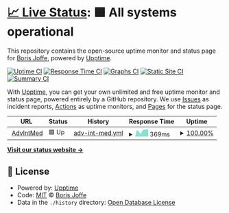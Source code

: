 # [📈 Live Status](https://borisjoffe.github.io/aimstatus): <!--live status--> **🟩 All systems operational**

This repository contains the open-source uptime monitor and status page for [Boris Joffe](https://borisjoffe.com), powered by [Upptime](https://github.com/upptime/upptime).

[![Uptime CI](https://github.com/borisjoffe/aimstatus/workflows/Uptime%20CI/badge.svg)](https://github.com/borisjoffe/aimstatus/actions?query=workflow%3A%22Uptime+CI%22)
[![Response Time CI](https://github.com/borisjoffe/aimstatus/workflows/Response%20Time%20CI/badge.svg)](https://github.com/borisjoffe/aimstatus/actions?query=workflow%3A%22Response+Time+CI%22)
[![Graphs CI](https://github.com/borisjoffe/aimstatus/workflows/Graphs%20CI/badge.svg)](https://github.com/borisjoffe/aimstatus/actions?query=workflow%3A%22Graphs+CI%22)
[![Static Site CI](https://github.com/borisjoffe/aimstatus/workflows/Static%20Site%20CI/badge.svg)](https://github.com/borisjoffe/aimstatus/actions?query=workflow%3A%22Static+Site+CI%22)
[![Summary CI](https://github.com/borisjoffe/aimstatus/workflows/Summary%20CI/badge.svg)](https://github.com/borisjoffe/aimstatus/actions?query=workflow%3A%22Summary+CI%22)

With [Upptime](https://upptime.js.org), you can get your own unlimited and free uptime monitor and status page, powered entirely by a GitHub repository. We use [Issues](https://github.com/borisjoffe/aimstatus/issues) as incident reports, [Actions](https://github.com/borisjoffe/aimstatus/actions) as uptime monitors, and [Pages](https://borisjoffe.github.io/aimstatus) for the status page.

<!--start: status pages-->
<!-- This summary is generated by Upptime (https://github.com/upptime/upptime) -->
<!-- Do not edit this manually, your changes will be overwritten -->
<!-- prettier-ignore -->
| URL | Status | History | Response Time | Uptime |
| --- | ------ | ------- | ------------- | ------ |
| <img alt="" src="https://favicons.githubusercontent.com/njaim2health.com" height="13"> [AdvIntMed](https://njaim2health.com/) | 🟩 Up | [adv-int-med.yml](https://github.com/borisjoffe/aimstatus/commits/HEAD/history/adv-int-med.yml) | <details><summary><img alt="Response time graph" src="./graphs/adv-int-med/response-time-week.png" height="20"> 369ms</summary><br><a href="https://borisjoffe.github.io/aimstatus/history/adv-int-med"><img alt="Response time 419" src="https://img.shields.io/endpoint?url=https%3A%2F%2Fraw.githubusercontent.com%2Fborisjoffe%2Faimstatus%2FHEAD%2Fapi%2Fadv-int-med%2Fresponse-time.json"></a><br><a href="https://borisjoffe.github.io/aimstatus/history/adv-int-med"><img alt="24-hour response time 194" src="https://img.shields.io/endpoint?url=https%3A%2F%2Fraw.githubusercontent.com%2Fborisjoffe%2Faimstatus%2FHEAD%2Fapi%2Fadv-int-med%2Fresponse-time-day.json"></a><br><a href="https://borisjoffe.github.io/aimstatus/history/adv-int-med"><img alt="7-day response time 369" src="https://img.shields.io/endpoint?url=https%3A%2F%2Fraw.githubusercontent.com%2Fborisjoffe%2Faimstatus%2FHEAD%2Fapi%2Fadv-int-med%2Fresponse-time-week.json"></a><br><a href="https://borisjoffe.github.io/aimstatus/history/adv-int-med"><img alt="30-day response time 394" src="https://img.shields.io/endpoint?url=https%3A%2F%2Fraw.githubusercontent.com%2Fborisjoffe%2Faimstatus%2FHEAD%2Fapi%2Fadv-int-med%2Fresponse-time-month.json"></a><br><a href="https://borisjoffe.github.io/aimstatus/history/adv-int-med"><img alt="1-year response time 414" src="https://img.shields.io/endpoint?url=https%3A%2F%2Fraw.githubusercontent.com%2Fborisjoffe%2Faimstatus%2FHEAD%2Fapi%2Fadv-int-med%2Fresponse-time-year.json"></a></details> | <details><summary><a href="https://borisjoffe.github.io/aimstatus/history/adv-int-med">100.00%</a></summary><a href="https://borisjoffe.github.io/aimstatus/history/adv-int-med"><img alt="All-time uptime 99.97%" src="https://img.shields.io/endpoint?url=https%3A%2F%2Fraw.githubusercontent.com%2Fborisjoffe%2Faimstatus%2FHEAD%2Fapi%2Fadv-int-med%2Fuptime.json"></a><br><a href="https://borisjoffe.github.io/aimstatus/history/adv-int-med"><img alt="24-hour uptime 100.00%" src="https://img.shields.io/endpoint?url=https%3A%2F%2Fraw.githubusercontent.com%2Fborisjoffe%2Faimstatus%2FHEAD%2Fapi%2Fadv-int-med%2Fuptime-day.json"></a><br><a href="https://borisjoffe.github.io/aimstatus/history/adv-int-med"><img alt="7-day uptime 100.00%" src="https://img.shields.io/endpoint?url=https%3A%2F%2Fraw.githubusercontent.com%2Fborisjoffe%2Faimstatus%2FHEAD%2Fapi%2Fadv-int-med%2Fuptime-week.json"></a><br><a href="https://borisjoffe.github.io/aimstatus/history/adv-int-med"><img alt="30-day uptime 99.53%" src="https://img.shields.io/endpoint?url=https%3A%2F%2Fraw.githubusercontent.com%2Fborisjoffe%2Faimstatus%2FHEAD%2Fapi%2Fadv-int-med%2Fuptime-month.json"></a><br><a href="https://borisjoffe.github.io/aimstatus/history/adv-int-med"><img alt="1-year uptime 99.95%" src="https://img.shields.io/endpoint?url=https%3A%2F%2Fraw.githubusercontent.com%2Fborisjoffe%2Faimstatus%2FHEAD%2Fapi%2Fadv-int-med%2Fuptime-year.json"></a></details>

<!--end: status pages-->

[**Visit our status website →**](https://borisjoffe.github.io/aimstatus)

## 📄 License

- Powered by: [Upptime](https://github.com/upptime/upptime)
- Code: [MIT](./LICENSE) © [Boris Joffe](https://borisjoffe.com)
- Data in the `./history` directory: [Open Database License](https://opendatacommons.org/licenses/odbl/1-0/)
